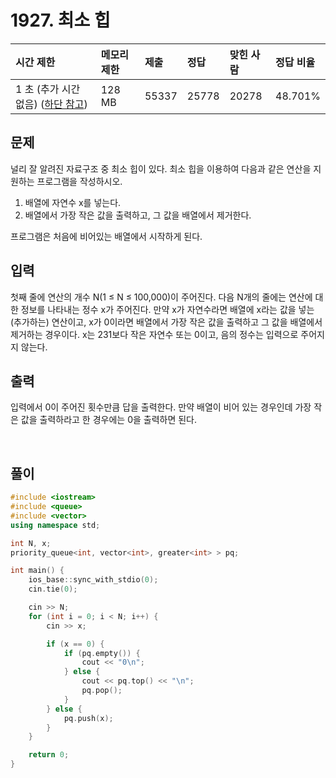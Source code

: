 # 1927. 최소 힙

| 시간 제한                                                                  | 메모리 제한 | 제출  | 정답  | 맞힌 사람 | 정답 비율 |
| :------------------------------------------------------------------------- | :---------- | :---- | :---- | :-------- | :-------- |
| 1 초 (추가 시간 없음) ([하단 참고](https://www.acmicpc.net/problem/1927#)) | 128 MB      | 55337 | 25778 | 20278     | 48.701%   |

## 문제

널리 잘 알려진 자료구조 중 최소 힙이 있다. 최소 힙을 이용하여 다음과 같은 연산을 지원하는 프로그램을 작성하시오.

1. 배열에 자연수 x를 넣는다.
2. 배열에서 가장 작은 값을 출력하고, 그 값을 배열에서 제거한다.

프로그램은 처음에 비어있는 배열에서 시작하게 된다.

## 입력

첫째 줄에 연산의 개수 N(1 ≤ N ≤ 100,000)이 주어진다. 다음 N개의 줄에는 연산에 대한 정보를 나타내는 정수 x가 주어진다. 만약 x가 자연수라면 배열에 x라는 값을 넣는(추가하는) 연산이고, x가 0이라면 배열에서 가장 작은 값을 출력하고 그 값을 배열에서 제거하는 경우이다. x는 231보다 작은 자연수 또는 0이고, 음의 정수는 입력으로 주어지지 않는다.

## 출력

입력에서 0이 주어진 횟수만큼 답을 출력한다. 만약 배열이 비어 있는 경우인데 가장 작은 값을 출력하라고 한 경우에는 0을 출력하면 된다.

<br/>

## 풀이

```c++
#include <iostream>
#include <queue>
#include <vector>
using namespace std;

int N, x;
priority_queue<int, vector<int>, greater<int> > pq;

int main() {
	ios_base::sync_with_stdio(0);
	cin.tie(0);

	cin >> N;
	for (int i = 0; i < N; i++) {
		cin >> x;

		if (x == 0) {
			if (pq.empty()) {
				cout << "0\n";
			} else {
				cout << pq.top() << "\n";
				pq.pop();
			}
		} else {
			pq.push(x);
		}
	}

	return 0;
}
```
